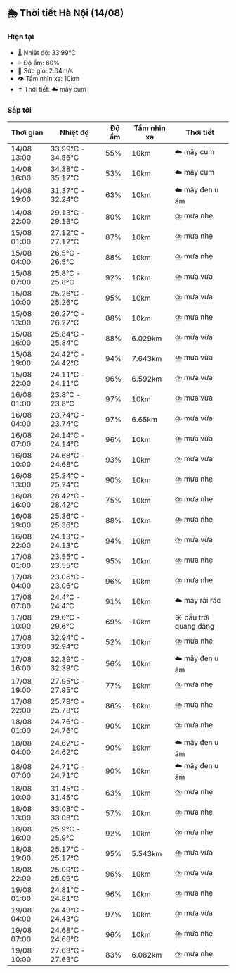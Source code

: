 ## 🌦️ Thời tiết Hà Nội (14/08)

### Hiện tại

- 🌡️ Nhiệt độ: 33.99℃
- 💦 Độ ẩm: 60%
- 💨 Sức gió: 2.04m/s
- 👁️ Tầm nhìn xa: 10km
- ☂️ Thời tiết: ☁️ mây cụm

### Sắp tới

| Thời gian | Nhiệt độ | Độ ẩm | Tầm nhìn xa | Thời tiết |
| --- | --- | --- | --- | --- |
| 14/08 13:00 | 33.99℃ - 34.56℃ | 55% | 10km | ☁️ mây cụm |
| 14/08 16:00 | 34.38℃ - 35.17℃ | 53% | 10km | ☁️ mây cụm |
| 14/08 19:00 | 31.37℃ - 32.24℃ | 63% | 10km | ☁️ mây đen u ám |
| 14/08 22:00 | 29.13℃ - 29.13℃ | 80% | 10km | ⛈️ mưa nhẹ |
| 15/08 01:00 | 27.12℃ - 27.12℃ | 87% | 10km | ⛈️ mưa nhẹ |
| 15/08 04:00 | 26.5℃ - 26.5℃ | 88% | 10km | ⛈️ mưa nhẹ |
| 15/08 07:00 | 25.8℃ - 25.8℃ | 92% | 10km | ⛈️ mưa vừa |
| 15/08 10:00 | 25.26℃ - 25.26℃ | 95% | 10km | ⛈️ mưa vừa |
| 15/08 13:00 | 26.27℃ - 26.27℃ | 88% | 10km | ⛈️ mưa nhẹ |
| 15/08 16:00 | 25.84℃ - 25.84℃ | 88% | 6.029km | ⛈️ mưa vừa |
| 15/08 19:00 | 24.42℃ - 24.42℃ | 94% | 7.643km | ⛈️ mưa vừa |
| 15/08 22:00 | 24.11℃ - 24.11℃ | 96% | 6.592km | ⛈️ mưa vừa |
| 16/08 01:00 | 23.8℃ - 23.8℃ | 97% | 10km | ⛈️ mưa vừa |
| 16/08 04:00 | 23.74℃ - 23.74℃ | 97% | 6.65km | ⛈️ mưa vừa |
| 16/08 07:00 | 24.14℃ - 24.14℃ | 96% | 10km | ⛈️ mưa vừa |
| 16/08 10:00 | 24.68℃ - 24.68℃ | 93% | 10km | ⛈️ mưa vừa |
| 16/08 13:00 | 25.24℃ - 25.24℃ | 90% | 10km | ⛈️ mưa nhẹ |
| 16/08 16:00 | 28.42℃ - 28.42℃ | 75% | 10km | ⛈️ mưa nhẹ |
| 16/08 19:00 | 25.36℃ - 25.36℃ | 88% | 10km | ⛈️ mưa nhẹ |
| 16/08 22:00 | 24.13℃ - 24.13℃ | 94% | 10km | ⛈️ mưa vừa |
| 17/08 01:00 | 23.55℃ - 23.55℃ | 95% | 10km | ⛈️ mưa nhẹ |
| 17/08 04:00 | 23.06℃ - 23.06℃ | 96% | 10km | ⛈️ mưa nhẹ |
| 17/08 07:00 | 24.4℃ - 24.4℃ | 91% | 10km | ☁️ mây rải rác |
| 17/08 10:00 | 29.6℃ - 29.6℃ | 69% | 10km | ☀️ bầu trời quang đãng |
| 17/08 13:00 | 32.94℃ - 32.94℃ | 52% | 10km | ⛈️ mưa nhẹ |
| 17/08 16:00 | 32.39℃ - 32.39℃ | 56% | 10km | ☁️ mây đen u ám |
| 17/08 19:00 | 27.95℃ - 27.95℃ | 77% | 10km | ⛈️ mưa nhẹ |
| 17/08 22:00 | 25.78℃ - 25.78℃ | 86% | 10km | ⛈️ mưa nhẹ |
| 18/08 01:00 | 24.76℃ - 24.76℃ | 90% | 10km | ⛈️ mưa nhẹ |
| 18/08 04:00 | 24.62℃ - 24.62℃ | 90% | 10km | ☁️ mây đen u ám |
| 18/08 07:00 | 24.71℃ - 24.71℃ | 90% | 10km | ☁️ mây đen u ám |
| 18/08 10:00 | 31.45℃ - 31.45℃ | 63% | 10km | ⛈️ mưa nhẹ |
| 18/08 13:00 | 33.08℃ - 33.08℃ | 57% | 10km | ⛈️ mưa nhẹ |
| 18/08 16:00 | 25.9℃ - 25.9℃ | 92% | 10km | ⛈️ mưa nhẹ |
| 18/08 19:00 | 25.17℃ - 25.17℃ | 95% | 5.543km | ⛈️ mưa vừa |
| 18/08 22:00 | 25.09℃ - 25.09℃ | 96% | 10km | ⛈️ mưa vừa |
| 19/08 01:00 | 24.81℃ - 24.81℃ | 96% | 10km | ⛈️ mưa nhẹ |
| 19/08 04:00 | 24.43℃ - 24.43℃ | 97% | 10km | ⛈️ mưa vừa |
| 19/08 07:00 | 24.68℃ - 24.68℃ | 96% | 10km | ⛈️ mưa nhẹ |
| 19/08 10:00 | 27.63℃ - 27.63℃ | 83% | 6.082km | ⛈️ mưa nhẹ |
